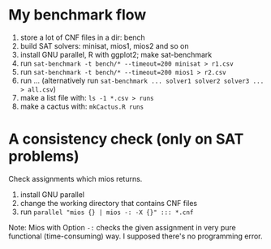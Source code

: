 # My benchmark flow

1. store a lot of CNF files in a dir: bench
1. build SAT solvers: minisat, mios1, mios2 and so on
1. install GNU parallel, R with ggplot2; make sat-benchmark
1. run `sat-benchmark -t bench/* --timeout=200 minisat > r1.csv`
1. run `sat-benchmark -t bench/* --timeout=200 mios1 > r2.csv`
1. run ... (alternatively run `sat-benchmark ... solver1 solver2 solver3 ... > all.csv`)
1. make a list file with: `ls -1 *.csv > runs`
1. make a cactus with: `mkCactus.R runs`

# A consistency check (only on SAT problems)

Check assignments which mios returns.

1. install GNU parallel
1. change the working directory that contains CNF files
1. run `parallel "mios {} | mios -: -X {}" ::: *.cnf`

Note: Mios with Option `-:` checks the given assignment in very pure functional (time-consuming) way.
I supposed there's no programming error.
